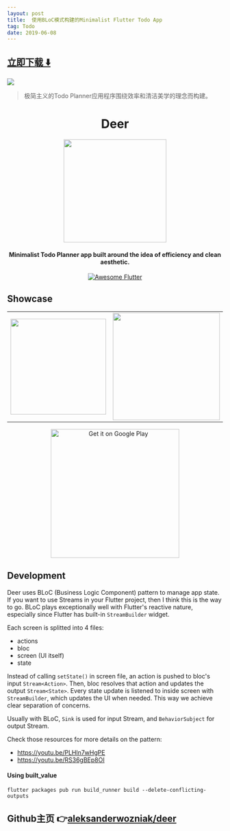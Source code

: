 ```yaml
---
layout: post
title:  使用BLoC模式构建的Minimalist Flutter Todo App
tag: Todo
date: 2019-06-08
---
```


 


## [立即下载 ️⬇️ ](https://codeload.github.com/aleksanderwozniak/deer/zip/master) 


 
![](https://flutterawesome.com/content/images/2018/12/Deer.jpg)
 
>
> 极简主义的Todo Planner应用程序围绕效率和清洁美学的理念而构建。
>

 
<h1 align="center">Deer</h1>

<div align="center">
  <img src="https://github.com/aleksanderwozniak/deer/blob/master/assets/images/4.0x/deer_logo.png" width=240/> 
</div>

<h4 align="center">
  Minimalist Todo Planner app built around the idea of efficiency and clean aesthetic.
</h4>

<div align="center">
  <a href="https://github.com/Solido/awesome-flutter">
     <img src="https://img.shields.io/badge/awesome-flutter-52bdeb.svg?longCache=true&style=for-the-badge" alt="Awesome Flutter" />
  </a>
</div>

## Showcase

<div style="text-align: center"><table><tr>
  <td style="text-align: center">
    <img src="https://github.com/aleksanderwozniak/deer/blob/assets/deer.gif" width="223" />
  </td>
  <td style="text-align: center">
    <img src="https://github.com/aleksanderwozniak/deer/blob/assets/indi_list.png" width="250" />
  </td>
  <td style="text-align: center">
    <img src="https://github.com/aleksanderwozniak/deer/blob/assets/gold_shp_edt.png" width="250" />
  </td>
  <td style="text-align: center">
    <img src="https://github.com/aleksanderwozniak/deer/blob/assets/mint_wrk_det.png" width="250" />
  </td>
</tr></table></div>

<div align="center">
  <a href='https://play.google.com/store/apps/details?id=me.wozappz.deer&pcampaignid=MKT-Other-global-all-co-prtnr-py-PartBadge-Mar2515-1'><img alt='Get it on Google Play' src='https://play.google.com/intl/en_gb/badges/images/generic/en_badge_web_generic.png' width="300"/></a>
</div>


## Development

Deer uses BLoC (Business Logic Component) pattern to manage app state. If you want to use Streams in your Flutter project, then I think this is the way to go. BLoC plays exceptionally well with Flutter's reactive nature, especially since Flutter has built-in `StreamBuilder` widget.

Each screen is splitted into 4 files:
- actions
- bloc 
- screen (UI itself)
- state

Instead of calling `setState()` in screen file, an action is pushed to bloc's input `Stream<Action>`.
Then, bloc resolves that action and updates the output `Stream<State>`. Every state update is listened to inside screen with `StreamBuilder`, which updates the UI when needed. This way we achieve clear separation of concerns.

Usually with BLoC, `Sink` is used for input Stream, and `BehaviorSubject` for output Stream.

Check those resources for more details on the pattern:
- https://youtu.be/PLHln7wHgPE
- https://youtu.be/RS36gBEp8OI

#### Using built_value
```
flutter packages pub run build_runner build --delete-conflicting-outputs
```

## Github主页 👉[aleksanderwozniak/deer](http://github.com/aleksanderwozniak/deer)